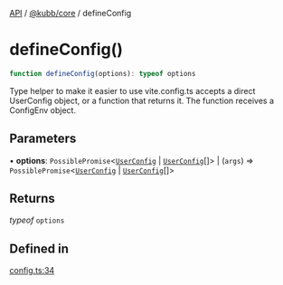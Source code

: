 [API](../../../packages.md) / [@kubb/core](../index.md) / defineConfig

# defineConfig()

```ts
function defineConfig(options): typeof options
```

Type helper to make it easier to use vite.config.ts accepts a direct UserConfig object, or a function that returns it. The function receives a ConfigEnv object.

## Parameters

• **options**: `PossiblePromise`\<[`UserConfig`](../type-aliases/UserConfig.md) \| [`UserConfig`](../type-aliases/UserConfig.md)[]\> \| (`args`) => `PossiblePromise`\<[`UserConfig`](../type-aliases/UserConfig.md) \| [`UserConfig`](../type-aliases/UserConfig.md)[]\>

## Returns

*typeof* `options`

## Defined in

[config.ts:34](https://github.com/kubb-project/kubb/blob/ff80665146ae086e044807d0072fda660e72e1fd/packages/core/src/config.ts#L34)
